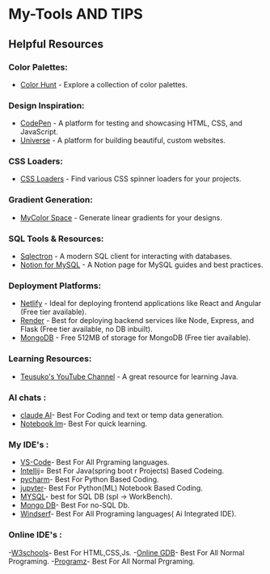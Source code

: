 # My-Tools AND TIPS

## Helpful Resources

### Color Palettes:
- [Color Hunt](https://colorhunt.co/) - Explore a collection of color palettes.

### Design Inspiration:
- [CodePen](https://codepen.io/) - A platform for testing and showcasing HTML, CSS, and JavaScript.
- [Universe](https://www.universe.com/) - A platform for building beautiful, custom websites.

### CSS Loaders:
- [CSS Loaders](https://css-loaders.com/spinner/) - Find various CSS spinner loaders for your projects.

### Gradient Generation:
- [MyColor Space](https://mycolor.space/gradient) - Generate linear gradients for your designs.

### SQL Tools & Resources:
- [Sqlectron](https://sourceforge.net/projects/sqlectron.mirror/) - A modern SQL client for interacting with databases.
- [Notion for MySQL](https://malleable-tulip-3a4.notion.site/SQL-a005824981ed434a88953617783ddd0f#67699a1d135a43d3a9658be0a04a186e) - A Notion page for MySQL guides and best practices.

### Deployment Platforms:
- [Netlify](https://www.netlify.com/) - Ideal for deploying frontend applications like React and Angular (Free tier available).
- [Render](https://render.com/) - Best for deploying backend services like Node, Express, and Flask (Free tier available, no DB inbuilt).
- [MongoDB](https://www.mongodb.com/) - Free 512MB of storage for MongoDB (Free tier available).

### Learning Resources:
- [Teusuko's YouTube Channel](https://www.youtube.com/channel/UCxPb3Zx6D6y9kLvFvluVOmQ) - A great resource for learning Java.


### AI chats :

- [claude AI](https://claude.ai/new)- Best For Coding and text or temp data generation.
- [Notebook lm](https://notebooklm.google/)- Best For quick learning.

###  My IDE's :

- [VS-Code](https://code.visualstudio.com/)- Best For All Prgraming languages.
- [Intellij](https://www.jetbrains.com/idea/)= Best For Java(spring boot r Projects) Based Codeing.
- [pycharm](https://www.jetbrains.com/pycharm/)- Best For Python Based Coding.
- [jupyter](https://jupyter.org/)- Best For Python(ML) Notebook Based Coding.
- [MYSQL](https://www.mysql.com/)- best for SQL DB (spl -> WorkBench).
- [Mongo DB](https://www.mongodb.com/try/download/compass)- Best For no-SQL Db.
- [Windserf](https://codeium.com/windsurf)- Best For All Programing languages( Ai Integrated IDE).


###  Online IDE's :

-[W3schools](https://www.w3schools.com/)- Best For HTML,CSS,Js.
-[Online GDB](https://www.onlinegdb.com/online_python_compiler)- Best For All Normal Programing.
-[Programz](https://www.programiz.com/python-programming/online-compiler/)- Best For All Normal Prgraming.



